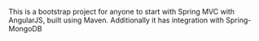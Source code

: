 This is a bootstrap project for anyone to start with Spring MVC with AngularJS, built using Maven. Additionally it has integration with Spring-MongoDB
